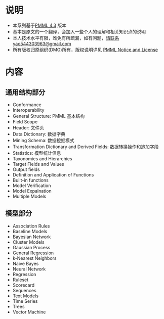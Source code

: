 # 说明
* 本系列基于[PMML 4.3]() 版本
* 基本是原文的一个翻译，会加入一些个人的理解和相关知识点的说明
* 本人技术水平有限，难免有所疏漏，如有问题，请联系yao544303963@gmail.com
* 所有版权归原组织(DMG)所有，版权说明详见 [PMML Notice and License](http://dmg.org/documents/dmg-pmml-license-2016.pdf)

# 内容
## 通用结构部分
* Conformance
* Interoperability
* General Structure: PMML 基本结构
* Field Scope
* Header: 文件头
* Data Dictionary: 数据字典
* Mining Schema: 数据挖掘模式
* Transformation Dictionary and Derived Fields: 数据转换操作和追加字段
* Statistics: 模型统计信息
* Taxonomies and Hierarchies
* Target Fields and Values
* Output fields
* Definition and Application of Functions
* Built-in functions
* Model Verification
* Model Expalnation
* Multiple Models

## 模型部分
* Association Rules
* Baseline Models
* Bayesian Network
* Cluster Models
* Gaussian Process
* General Regression
* k-Nearest Neighbors
* Naive Bayes
* Neural Network
* Regression
* Ruleset
* Scorecard
* Sequences
* Text Models
* Time Series
* Trees 
* Vector Machine